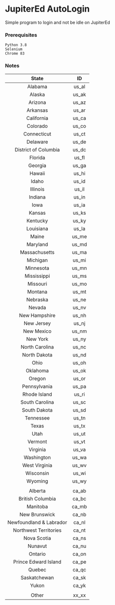 # JupiterEd AutoLogin

Simple program to login and not be idle on JupiterEd


### Prerequisites

```
Python 3.8
Selenium
Chrome 83
```

### Notes

|          State          |   ID  |
|:-----------------------:|:-----:|
|         Alabama         | us_al |
|          Alaska         | us_ak |
|         Arizona         | us_az |
|         Arkansas        | us_ar |
|        California       | us_ca |
|         Colorado        | us_co |
|       Connecticut       | us_ct |
|         Delaware        | us_de |
|   District of Columbia  | us_dc |
|         Florida         | us_fl |
|         Georgia         | us_ga |
|          Hawaii         | us_hi |
|          Idaho          | us_id |
|         Illinois        | us_il |
|         Indiana         | us_in |
|           Iowa          | us_ia |
|          Kansas         | us_ks |
|         Kentucky        | us_ky |
|        Louisiana        | us_la |
|          Maine          | us_me |
|         Maryland        | us_md |
|      Massachusetts      | us_ma |
|         Michigan        | us_mi |
|        Minnesota        | us_mn |
|       Mississippi       | us_ms |
|         Missouri        | us_mo |
|         Montana         | us_mt |
|         Nebraska        | us_ne |
|          Nevada         | us_nv |
|      New Hampshire      | us_nh |
|        New Jersey       | us_nj |
|        New Mexico       | us_nm |
|         New York        | us_ny |
|      North Carolina     | us_nc |
|       North Dakota      | us_nd |
|           Ohio          | us_oh |
|         Oklahoma        | us_ok |
|          Oregon         | us_or |
|       Pennsylvania      | us_pa |
|       Rhode Island      | us_ri |
|      South Carolina     | us_sc |
|       South Dakota      | us_sd |
|        Tennessee        | us_tn |
|          Texas          | us_tx |
|           Utah          | us_ut |
|         Vermont         | us_vt |
|         Virginia        | us_va |
|        Washington       | us_wa |
|      West Virginia      | us_wv |
|        Wisconsin        | us_wi |
|         Wyoming         | us_wy |
|                         |       |
|         Alberta         | ca_ab |
|     British Columbia    | ca_bc |
|         Manitoba        | ca_mb |
|      New Brunswick      | ca_nb |
| Newfoundland & Labrador | ca_nl |
|  Northwest Territories  | ca_nt |
|       Nova Scotia       | ca_ns |
|         Nunavut         | ca_nu |
|         Ontario         | ca_on |
|   Prince Edward Island  | ca_pe |
|          Quebec         | ca_qc |
|       Saskatchewan      | ca_sk |
|          Yukon          | ca_yk |
|                         |       |
|          Other          | xx_xx |

